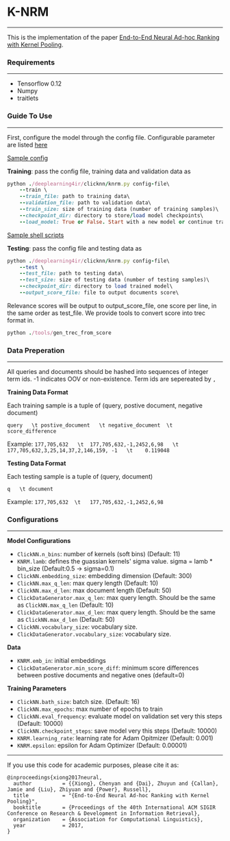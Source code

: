 # K-NRM
---
This is the implementation of the paper [End-to-End Neural Ad-hoc Ranking with Kernel Pooling](http://www.cs.cmu.edu/~zhuyund/papers/end-end-neural.pdf).

### Requirements
---
- Tensorflow 0.12
- Numpy
- traitlets

### Guide To Use
---
First, configure the model through the config file. Configurable parameter are listed [here](#configurations)

[Sample config](https://github.com/AdeDZY/KNRM/blob/master/sogou.knrm.config)

**Training**: pass the config file, training data and validation data as
```ruby
python ./deeplearning4ir/clicknn/knrm.py config-file\
    --train \
    --train_file: path to training data\
    --validation_file: path to validation data\
    --train_size: size of training data (number of training samples)\
    --checkpoint_dir: directory to store/load model checkpoints\ 
    --load_model: True or False. Start with a new model or continue training
```

[Sample shell scripts](https://github.com/AdeDZY/KNRM/blob/master/train-sogou-knrm.sh)

**Testing**: pass the config file and testing data as
```ruby
python ./deeplearning4ir/clicknn/knrm.py config-file\
    --test \
    --test_file: path to testing data\
    --test_size: size of testing data (number of testing samples)\
    --checkpoint_dir: directory to load trained model\
    --output_score_file: file to output documents score\

```
Relevance scores will be output to output_score_file, one score per line, in the same order as test_file.
We provide tools to convert score into trec format in.
```ruby
python ./tools/gen_trec_from_score
```

### Data Preperation
---
All queries and documents should be hashed into sequences of integer term ids. 
-1 indicates OOV or non-existence. Term ids are sepereated by `,`

**Training Data Format**

Each training sample is a tuple of (query, postive document, negative document)

`query   \t postive_document   \t negative_document  \t score_difference `

Example: `177,705,632   \t  177,705,632,-1,2452,6,98   \t  177,705,632,3,25,14,37,2,146,159, -1   \t    0.119048`

**Testing Data Format**

Each testing sample is a tuple of (query, document)

`q   \t document`

Example: `177,705,632  \t   177,705,632,-1,2452,6,98`



### Configurations 
---

**Model Configurations**
- <code>ClickNN.n_bins</code>: number of kernels (soft bins) (Default: 11)
- <code>KNRM.lamb</code>: defines the guassian kernels' sigma value. sigma = lamb * bin_size (Default:0.5 -> sigma=0.1)
- <code>ClickNN.embedding_size</code>: embedding dimension (Default: 300)
- <code>ClickNN.max_q_len</code>: max query length (Default: 10)
- <code>ClickNN.max_d_len</code>: max document length (Default: 50)
- <code>ClickDataGenerator.max_q_len</code>: max query length. Should be the same as <code>ClickNN.max_q_len</code> (Default: 10)
- <code>ClickDataGenerator.max_d_len</code>: max query length. Should be the same as <code>ClickNN.max_d_len</code> (Default: 50)
- <code>ClickNN.vocabulary_size</code>: vocabulary size.
- <code>ClickDataGenerator.vocabulary_size</code>: vocabulary size.



**Data**
- <code>KNRM.emb_in</code>: initial embeddings
- <code>ClickDataGenerator.min_score_diff</code>: 
minimum score differences between postive documents and negative ones (default=0)

**Training Parameters**
- <code>ClickNN.bath_size</code>: batch size. (Default: 16)
- <code>ClickNN.max_epochs</code>: max number of epochs to train
- <code>ClickNN.eval_frequency</code>: evaluate model on validation set very this steps (Default: 10000)
- <code>ClickNN.checkpoint_steps</code>: save model very this steps (Default: 10000)
- <code>KNRM.learning_rate</code>: learning rate for Adam Opitmizer (Default: 0.001)
- <code>KNRM.epsilon</code>: epsilon for Adam Optimizer (Default: 0.00001)

---
If you use this code for academic purposes, please cite it as:

```
@inproceedings{xiong2017neural,
  author          = {{Xiong}, Chenyan and {Dai}, Zhuyun and {Callan}, Jamie and {Liu}, Zhiyuan and {Power}, Russell},
  title           = "{End-to-End Neural Ad-hoc Ranking with Kernel Pooling}",
  booktitle       = {Proceedings of the 40th International ACM SIGIR Conference on Research & Development in Information Retrieval},
  organization    = {Association for Computational Linguistics},
  year            = 2017,
}
```




